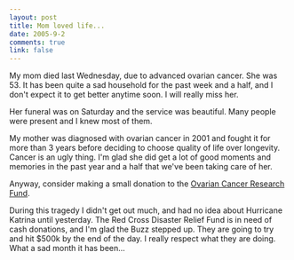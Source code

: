 ```yaml
--- 
layout: post
title: Mom loved life...
date: 2005-9-2
comments: true
link: false
---
```

<p>My mom died last Wednesday, due to advanced ovarian cancer. She was 53. It has been quite a sad household for the past week and a half, and I don't expect it to get better anytime soon. I will really miss her. </p><p>Her funeral was on Saturday and the service was beautiful. Many people were present and I knew most of them. </p><p>My mother was diagnosed with ovarian cancer in 2001 and fought it for more than 3 years before deciding to choose quality of life over longevity. Cancer is an ugly thing. I'm glad she did get a lot of good moments and memories in the past year and a half that we've been taking care of her. </p><p>Anyway, consider making a small donation to the <a href="http://www.ocrf.org/site/c.kwK0JbNTJtF/b.574943/k.CBC0/Home.htm" target="_blank">Ovarian Cancer Research Fund</a>. </p><p>During this tragedy I didn't get out much, and had no idea about Hurricane Katrina until yesterday. The Red Cross Disaster Relief Fund is in need of cash donations, and I'm glad the Buzz stepped up. They are going to try and hit $500k by the end of the day. I really respect what they are doing.&nbsp; What a sad month it has been&hellip;</p>
